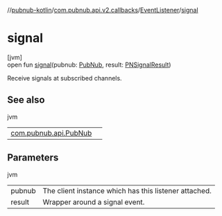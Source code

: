 //[pubnub-kotlin](../../../index.md)/[com.pubnub.api.v2.callbacks](../index.md)/[EventListener](index.md)/[signal](signal.md)

# signal

[jvm]\
open fun [signal](signal.md)(pubnub: [PubNub](../../com.pubnub.api/-pub-nub/index.md), result: [PNSignalResult](../../com.pubnub.api.models.consumer.pubsub/-p-n-signal-result/index.md))

Receive signals at subscribed channels.

## See also

jvm

| | |
|---|---|
| [com.pubnub.api.PubNub](../../com.pubnub.api/-pub-nub/signal.md) |  |

## Parameters

jvm

| | |
|---|---|
| pubnub | The client instance which has this listener attached. |
| result | Wrapper around a signal event. |
